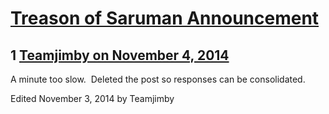 # [Treason of Saruman Announcement](https://community.fantasyflightgames.com/topic/126335-treason-of-saruman-announcement/)

## 1 [Teamjimby on November 4, 2014](https://community.fantasyflightgames.com/topic/126335-treason-of-saruman-announcement/?do=findComment&comment=1321352)

A minute too slow.  Deleted the post so responses can be consolidated.

Edited November 3, 2014 by Teamjimby

